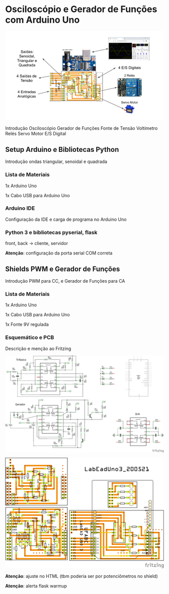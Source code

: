 # Osciloscópio e Gerador de Funções com Arduino Uno

![Geral](https://github.com/vthayashi/OKIoT/blob/master/labead/img/geral.png)

Introdução
Osciloscópio
Gerador de Funções
Fonte de Tensão
Voltímetro
Relés
Servo Motor
E/S Digital


## Setup Arduino e Bibliotecas Python
Introdução ondas triangular, senoidal e quadrada

### Lista de Materiais
1x Arduino Uno

1x Cabo USB para Arduino Uno

### Arduino IDE
Configuração da IDE e carga de programa no Arduino Uno

### Python 3 e bibliotecas pyserial, flask
front, back -> cliente, servidor

**Atenção**: configuração da porta serial COM correta

## Shields PWM e Gerador de Funções
Introdução PWM para CC, e Gerador de Funções para CA

### Lista de Materiais
1x Arduino Uno

1x Cabo USB para Arduino Uno

1x Fonte 9V regulada

### Esquemático e PCB
Descrição e menção ao Fritzing

![Esquemático](https://github.com/vthayashi/OKIoT/blob/master/labead/img/esquematico.png)

![PCB](https://github.com/vthayashi/OKIoT/blob/master/labead/img/pcb.png)

**Atenção**: ajuste no HTML (tbm poderia ser por potenciômetros no shield)

**Atenção**: alerta flask warmup
